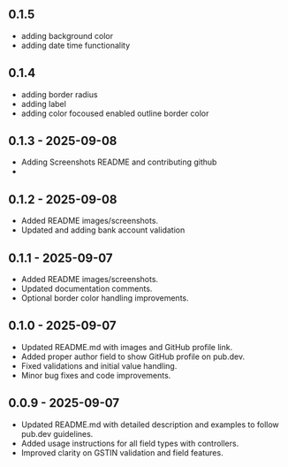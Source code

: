 ## 0.1.5
- adding background color
- adding date time functionality


## 0.1.4 
- adding border radius 
- adding label 
- adding color focoused enabled outline border color

## 0.1.3 - 2025-09-08

- Adding Screenshots README and contributing github
- 
## 0.1.2 - 2025-09-08

- Added README images/screenshots.
- Updated and adding bank account validation

## 0.1.1 - 2025-09-07

- Added README images/screenshots.
- Updated documentation comments.
- Optional border color handling improvements.

## 0.1.0 - 2025-09-07

- Updated README.md with images and GitHub profile link.
- Added proper author field to show GitHub profile on pub.dev.
- Fixed validations and initial value handling.
- Minor bug fixes and code improvements.

## 0.0.9 - 2025-09-07

- Updated README.md with detailed description and examples to follow pub.dev guidelines.
- Added usage instructions for all field types with controllers.
- Improved clarity on GSTIN validation and field features.
